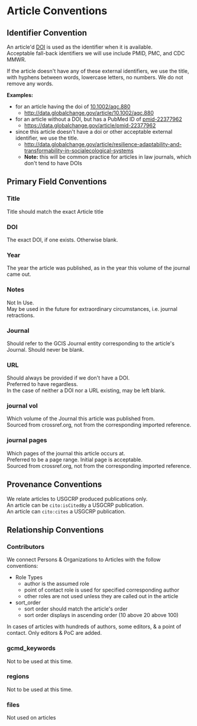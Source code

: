 # Article Conventions

## Identifier Convention

An article'd [DOI](../external_conventions/doi.md) is used as the identifier when it is available.  
Acceptable fall-back identifiers we will use include PMID, PMC, and CDC MMWR.

If the article doesn't have any of these external identifiers, we use the title, with hyphens between words, lowercase letters, no numbers. We do not remove any words.

**Examples:**
   * for an article having the doi of [10.1002/aqc.880](http://data.globalchange.gov/article/10.1002/aqc.880)
      * http://data.globalchange.gov/article/10.1002/aqc.880
   * for an article without a DOI, but has a PubMed ID of [pmid-22377962](https://data.globalchange.gov/article/pmid-22377962)
      * https://data.globalchange.gov/article/pmid-22377962
   *  since this article doesn't have a doi or other acceptable external identifier, we use the title.
      * http://data.globalchange.gov/article/resilience-adaptability-and-transformability-in-socialecological-systems
      * **Note:** this will be common practice for articles in law journals, which don't tend to have DOIs

## Primary Field Conventions

### Title
Title should match the exact Article title

### DOI
The exact DOI, if one exists. Otherwise blank.

### Year
The year the article was published, as in the year this volume of the journal came out.

### Notes
Not In Use.  
May be used in the future for extraordinary circumstances, i.e. journal retractions.

### Journal
Should refer to the GCIS Journal entity corresponding to the article's Journal.
Should never be blank.

### URL
Should always be provided if we don't have a DOI.  
Preferred to have regardless.  
In the case of neither a DOI nor a URL existing, may be left blank.

### journal vol
Which volume of the Journal this article was published from.  
Sourced from crossref.org, not from the corresponding imported reference.

### journal pages 
Which pages of the journal this article occurs at.  
Preferred to be a page range. Initial page is acceptable.  
Sourced from crossref.org, not from the corresponding imported reference.

## Provenance Conventions

We relate articles to USGCRP produced publications only.  
An article can be `cito:isCitedBy` a USGCRP publication.  
An article can `cito:cites` a USGCRP publication.

## Relationship Conventions


### Contributors

We connect Persons & Organizations to Articles with the follow conventions:
  * Role Types
    * author is the assumed role
    * point of contact role is used for specified corresponding author
    * other roles are not used unless they are called out in the article
  * sort_order
     * sort order should match the article's order
     * sort order displays in ascending order (10 above 20 above 100)

In cases of articles with hundreds of authors, some editors, & a point of contact. Only editors & PoC are added.

### gcmd_keywords
Not to be used at this time.
### regions
Not to be used at this time.
### files
Not used on articles
